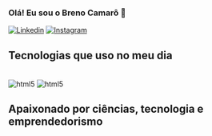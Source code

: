 
### Olá! Eu sou o Breno Camarô 👋

[![Linkedin](https://img.shields.io/badge/LinkedIn-0077B5?style=for-the-badge&logo=linkedin&logoColor=white)](https://www.linkedin.com/in/breno-camar%C3%B4-arraes-997a8921a/)
[![Instagram](https://img.shields.io/badge/Instagram-E4405F?style=for-the-badge&logo=instagram&logoColor=white)](https://www.instagram.com/breno.camaro/)


## Tecnologias que uso no meu dia

<div style="display:inline_block>"><br/>
    <img align="center"alt="html5" src="https://img.shields.io/badge/C-00599C?style=for-the-badge&logo=c&logoColor=white"/>
    <img align="center"alt="html5" src="https://img.shields.io/badge/C%2B%2B-00599C?style=for-the-badge&logo=c%2B%2B&logoColor=white"/>
</div>

## Apaixonado por ciências, tecnologia e emprendedorismo
